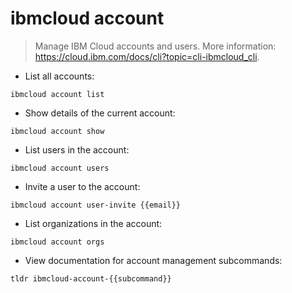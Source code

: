 # ibmcloud account

> Manage IBM Cloud accounts and users.
> More information: <https://cloud.ibm.com/docs/cli?topic=cli-ibmcloud_cli>.

- List all accounts:

`ibmcloud account list`

- Show details of the current account:

`ibmcloud account show`

- List users in the account:

`ibmcloud account users`

- Invite a user to the account:

`ibmcloud account user-invite {{email}}`

- List organizations in the account:

`ibmcloud account orgs`

- View documentation for account management subcommands:

`tldr ibmcloud-account-{{subcommand}}`
